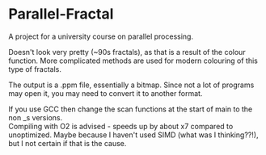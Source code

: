 # Parallel-Fractal

A project for a university course on parallel processing. <br>

Doesn't look very pretty (~90s fractals), as that is a result of the colour function. More complicated methods are used for modern colouring of this type of fractals. <br>

The output is a .ppm file, essentially a bitmap. Since not a lot of programs may open it, you may need to convert it to another format. <br>

If you use GCC then change the scan functions at the start of main to the non \_s versions. <br>
Compiling with O2 is advised - speeds up by about x7 compared to unoptimized. Maybe because I haven't used SIMD (what was I thinking??!), but I not certain if that is the cause.
